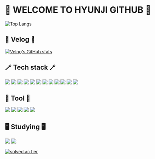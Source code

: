 # 🍒 WELCOME TO HYUNJI GITHUB 🍒

[![Top Langs](https://github-readme-stats.vercel.app/api/top-langs/?username=hyunjihub&layout=compact)](https://github.com/hyunjihub/github-readme-stats)

## 📗 Velog 📗
[![Velog's GitHub stats](https://velog-readme-stats.vercel.app/api/badge?name=syub98774)](https://velog.io/@syub98774)

## 🪄 Tech stack 🪄
![](https://img.shields.io/badge/C-A8B9CC?style=flat&logo=C&logoColor=white)
![](https://img.shields.io/badge/Java-3766AB?style=flat&logo=Java&logoColor=white)
![](https://img.shields.io/badge/python-3776AB?style=flat&logo=python&logoColor=white)
![](https://img.shields.io/badge/React-61DAFB?style=flat&logo=React&logoColor=white)
![](https://img.shields.io/badge/javascript-F7DF1E?style=flat&logo=javascript&logoColor=white)
![](https://img.shields.io/badge/html5-E34F26?style=flat&logo=html5&logoColor=white)
![](https://img.shields.io/badge/css3-1572B6?style=flat&logo=css3&logoColor=white)
![](https://img.shields.io/badge/styledcomponents-DB7093?style=flat&logo=styledcomponents&logoColor=white)
![](https://img.shields.io/badge/redux-764ABC?style=flat&logo=redux&logoColor=white)
![](https://img.shields.io/badge/reactrouter-CA4245?style=flat&logo=reactrouter&logoColor=white)
![](https://img.shields.io/badge/opencv-5C3EE8?style=flat&logo=opencv&logoColor=white)
![](https://img.shields.io/badge/axios-5A29E4?style=flat&logo=axios&logoColor=white)

## 🔧 Tool 🔧
![](https://img.shields.io/badge/git-F05032?style=flat&logo=git&logoColor=white)
![](https://img.shields.io/badge/github-181717?style=flat&logo=github&logoColor=white)
![](https://img.shields.io/badge/VScode-007ACC?style=flat&logo=visualstudiocode&logoColor=white)
![](https://img.shields.io/badge/eclipse-2C2255?style=flat&logo=eclipseide&logoColor=white)
![](https://img.shields.io/badge/postman-FF6C37?style=flat&logo=postman&logoColor=white)

## 🖥️ Studying 🖥️
![](https://img.shields.io/badge/tailwindCSS-06B6D4?style=flat&logo=tailwindcss&logoColor=white)
![](https://img.shields.io/badge/reactquery-FF4154?style=flat&logo=reactquery&logoColor=white)

[![solved.ac tier](http://mazassumnida.wtf/api/generate_badge?boj=syub98774)](https://solved.ac/syub98774)
